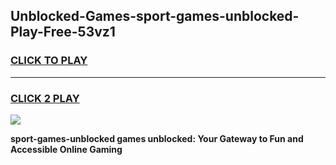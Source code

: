 
## Unblocked-Games-sport-games-unblocked-Play-Free-53vz1
<h3>
<a href="https://premium76.site?title=sport-games-unblocked&ref=12A">CLICK TO PLAY</a></h3>
<hr>

<h3>
<a href="https://premium76.site?title=sport-games-unblocked&ref=12A">CLICK 2 PLAY</a>
  
</h3>

<a href="https://premium76.site?title=sport-games-unblocked&ref=12A"><img src="https://clearcache.store/games.png"></a>


**sport-games-unblocked games unblocked: Your Gateway to Fun and Accessible Online Gaming**

